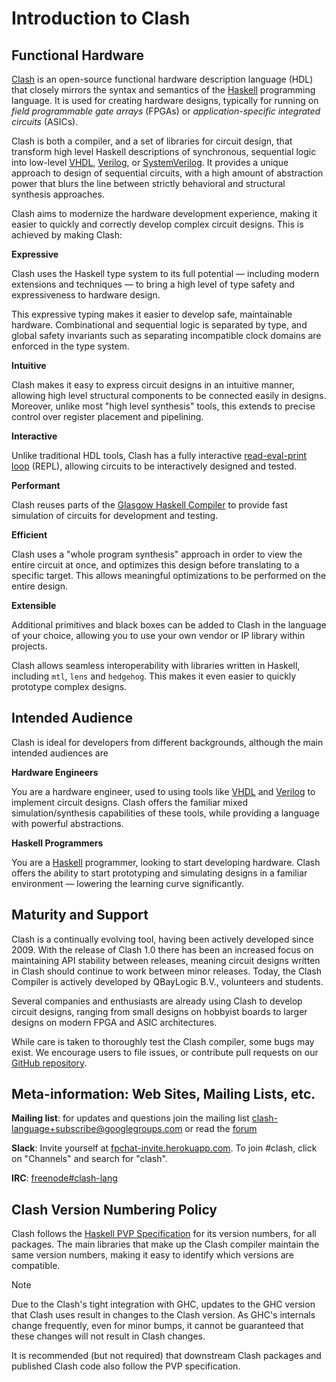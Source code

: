 # Introduction to Clash

## Functional Hardware

[Clash](https://clash-lang.org) is an open-source functional hardware description language (HDL) that closely mirrors the syntax and semantics of the [Haskell](https://www.haskell.org) programming language.
It is used for creating hardware designs, typically for running on *field programmable gate arrays* (FPGAs) or *application-specific integrated circuits* (ASICs).

Clash is both a compiler, and a set of libraries for circuit design, that transform high level Haskell descriptions of synchronous, sequential logic into low-level [VHDL](https://en.wikipedia.org/wiki/VHDL), [Verilog](https://en.wikipedia.org/wiki/Verilog), or [SystemVerilog](https://en.wikipedia.org/wiki/SystemVerilog).
It provides a unique approach to design of sequential circuits, with a high amount of abstraction power that blurs the line between strictly behavioral and structural synthesis approaches.

Clash aims to modernize the hardware development experience, making it easier to quickly and correctly develop complex circuit designs.
This is achieved by making Clash:

**Expressive**

Clash uses the Haskell type system to its full potential &mdash; including modern extensions and techniques &mdash; to bring a high level of type safety and expressiveness to hardware design.

This expressive typing makes it easier to develop safe, maintainable hardware.
Combinational and sequential logic is separated by type, and global safety invariants such as separating incompatible clock domains are enforced in the type system.

**Intuitive**

Clash makes it easy to express circuit designs in an intuitive manner, allowing high level structural components to be connected easily in designs.
Moreover, unlike most "high level synthesis" tools, this extends to precise control over register placement and pipelining.

**Interactive**

Unlike traditional HDL tools, Clash has a fully interactive [read-eval-print loop](https://en.wikipedia.org/wiki/Read%E2%80%93eval%E2%80%93print_loop) (REPL), allowing circuits to be interactively designed and tested.

**Performant**

Clash reuses parts of the [Glasgow Haskell Compiler](https://ghc.haskell.org) to provide fast simulation of circuits for development and testing.

**Efficient**

Clash uses a "whole program synthesis" approach in order to view the entire circuit at once, and optimizes this design before translating to a specific target.
This allows meaningful optimizations to be performed on the entire design.

**Extensible**

Additional primitives and black boxes can be added to Clash in the language of your choice, allowing you to use your own vendor or IP library within projects.

Clash allows seamless interoperability with libraries written in Haskell, including `mtl`, `lens` and `hedgehog`.
This makes it even easier to quickly prototype complex designs.

## Intended Audience

Clash is ideal for developers from different backgrounds, although the main intended audiences are

**Hardware Engineers**

You are a hardware engineer, used to using tools like [VHDL](https://en.wikipedia.org/wiki/VHDL) and [Verilog](https://en.wikipedia.org/wiki/Verilog) to implement circuit designs.
Clash offers the familiar mixed simulation/synthesis capabilities of these tools, while providing a language with powerful abstractions.

**Haskell Programmers**

You are a [Haskell](https://www.haskell.org) programmer, looking to start developing hardware.
Clash offers the ability to start prototyping and simulating designs in a familiar environment &mdash; lowering the learning curve significantly.

## Maturity and Support

Clash is a continually evolving tool, having been actively developed since 2009.
With the release of Clash 1.0 there has been an increased focus on maintaining API stability between releases, meaning circuit designs written in Clash should continue to work between minor releases.
Today, the Clash Compiler is actively developed by QBayLogic B.V., volunteers and students.

Several companies and enthusiasts are already using Clash to develop circuit designs, ranging from small designs on hobbyist boards to larger designs on modern FPGA and ASIC architectures.

While care is taken to thoroughly test the Clash compiler, some bugs may exist.
We encourage users to file issues, or contribute pull requests on our [GitHub repository](https://github.com/clash-lang/clash-compiler).

## Meta-information: Web Sites, Mailing Lists, etc.

**Mailing list**: for updates and questions join the mailing list <clash-language+subscribe@googlegroups.com> or read the [forum](https://groups.google.com/d/forum/clash-language)

**Slack**: Invite yourself at [fpchat-invite.herokuapp.com](https://fpchat-invite.herokuapp.com/).
To join \#clash, click on "Channels" and search for "clash".

**IRC**: [freenode#clash-lang](https://webchat.freenode.net/#clash-lang)

## Clash Version Numbering Policy

Clash follows the [Haskell PVP Specification](https://pvp.haskell.org) for its version numbers, for all packages.
The main libraries that make up the Clash compiler maintain the same version numbers, making it easy to identify which versions are compatible.

<div class="note">

<div class="title">

Note

</div>

Due to the Clash's tight integration with GHC, updates to the GHC version that Clash uses result in changes to the Clash version.
As GHC's internals change frequently, even for minor bumps, it cannot be guaranteed that these changes will not result in Clash changes.

</div>

It is recommended (but not required) that downstream Clash packages and published Clash code also follow the PVP specification.
